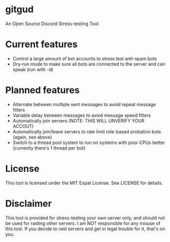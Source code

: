 # gitgud
An Open Source Discord Stress-testing Tool

# Current features
* Control a large amount of bot accounts to stress test anti-spam bots
* Dry-run mode to make sure all bots are connected to the server and can speak (run with -d)

# Planned features
* Alternate between multiple sent messages to avoid repeat message filters
* Variable delay between messages to avoid message speed filters
* Automatically join servers (NOTE: THIS WILL UNVERIFY YOUR ACCOUT)
* Automatically join/leave servers to rate limit role-based probation bots (again, see above)
* Switch to a thread pool system to run on systems with poor CPUs better (currently there's 1 thread per bot)

# License
This tool is licensed under the MIT Expat License. See LICENSE for details.

# Disclaimer
This tool is provided for stress-testing your own server only, and should not be used for raiding other servers. I am NOT responsible for any misuse of this tool. If you decide to raid servers and get in legal trouble for it, that's on you.
